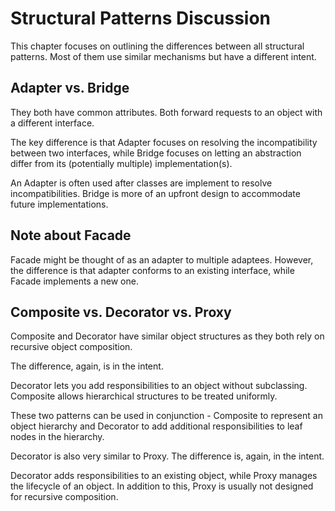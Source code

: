 # Structural Patterns Discussion
This chapter focuses on outlining the differences between all structural patterns.
Most of them use similar mechanisms but have a different intent.

## Adapter vs. Bridge
They both have common attributes. Both forward requests to an object with a different interface.

The key difference is that Adapter focuses on resolving the incompatibility between two interfaces, while Bridge focuses on letting an abstraction differ from its (potentially multiple) implementation(s).

An Adapter is often used after classes are implement to resolve incompatibilities. Bridge is more of an upfront design to accommodate future implementations.

## Note about Facade
Facade might be thought of as an adapter to multiple adaptees. However, the difference is that adapter conforms to an existing interface, while Facade implements a new one.

## Composite vs. Decorator vs. Proxy
Composite and Decorator have similar object structures as they both rely on recursive object composition.

The difference, again, is in the intent.

Decorator lets you add responsibilities to an object without subclassing. Composite allows hierarchical structures to be treated uniformly.

These two patterns can be used in conjunction - Composite to represent an object hierarchy and Decorator to add additional responsibilities to leaf nodes in the hierarchy.

Decorator is also very similar to Proxy. The difference is, again, in the intent.

Decorator adds responsibilities to an existing object, while Proxy manages the lifecycle of an object. In addition to this, Proxy is usually not designed for recursive composition.

